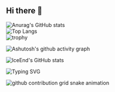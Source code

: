 ## Hi there 👋

<!--
**Yo1o-sir/Yo1o-sir** is a ✨ _special_ ✨ repository because its `README.md` (this file) appears on your GitHub profile.

Here are some ideas to get you started:

- 🔭 I’m currently working on ...
- 🌱 I’m currently learning ...
- 👯 I’m looking to collaborate on ...
- 🤔 I’m looking for help with ...
- 💬 Ask me about ...
- 📫 How to reach me: ...
- 😄 Pronouns: ...
- ⚡ Fun fact: ...
-->

![Anurag's GitHub stats](https://github-readme-stats.vercel.app/api?username=Yo1o-sir)\
![Top Langs](https://github-readme-stats.vercel.app/api/top-langs/?username=Yo1o-sir)\
![trophy](https://github-profile-trophy.vercel.app/?username=Yo1o-sir)

![Ashutosh's github activity graph](https://github-readme-activity-graph.vercel.app/graph?username=Yo1o-sir)

![IceEnd's GitHub stats](https://github-immortality.vercel.app/api?username=Yo1o-sir)


![Typing SVG](https://readme-typing-svg.demolab.com/?lines=First+line+of+text;Second+line+of+text)

<picture>
  <source media="(prefers-color-scheme: dark)" srcset="https://raw.githubusercontent.com/Yo1o-sir/Yo1o-sir/output/github-contribution-grid-snake-dark.svg">
  <source media="(prefers-color-scheme: light)" srcset="https://raw.githubusercontent.com/Yo1o-sir/Yo1o-sir/output/github-contribution-grid-snake.svg">
  <img alt="github contribution grid snake animation" src="https://raw.githubusercontent.com/Yo1o-sir/Yo1o-sir/output/github-contribution-grid-snake.svg">
</picture>

